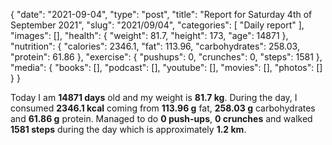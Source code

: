 {
    "date": "2021-09-04",
    "type": "post",
    "title": "Report for Saturday 4th of September 2021",
    "slug": "2021\/09\/04",
    "categories": [
        "Daily report"
    ],
    "images": [],
    "health": {
        "weight": 81.7,
        "height": 173,
        "age": 14871
    },
    "nutrition": {
        "calories": 2346.1,
        "fat": 113.96,
        "carbohydrates": 258.03,
        "protein": 61.86
    },
    "exercise": {
        "pushups": 0,
        "crunches": 0,
        "steps": 1581
    },
    "media": {
        "books": [],
        "podcast": [],
        "youtube": [],
        "movies": [],
        "photos": []
    }
}

Today I am <strong>14871 days</strong> old and my weight is <strong>81.7 kg</strong>. During the day, I consumed <strong>2346.1 kcal</strong> coming from <strong>113.96 g</strong> fat, <strong>258.03 g</strong> carbohydrates and <strong>61.86 g</strong> protein. Managed to do <strong>0 push-ups</strong>, <strong>0 crunches</strong> and walked <strong>1581 steps</strong> during the day which is approximately <strong>1.2 km</strong>.